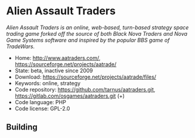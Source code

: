 # Alien Assault Traders

_Alien Assault Traders is an online, web-based, turn-based strategy space trading game forked off the source of both Black Nova Traders and Nova Game Systems software and inspired by the popular BBS game of TradeWars._

- Home: http://www.aatraders.com/, https://sourceforge.net/projects/aatrade/
- State: beta, inactive since 2009
- Download: https://sourceforge.net/projects/aatrade/files/
- Keywords: online, strategy
- Code repository: https://github.com/tarnus/aatraders.git, https://gitlab.com/osgames/aatraders.git (+)
- Code language: PHP
- Code license: GPL-2.0

## Building

